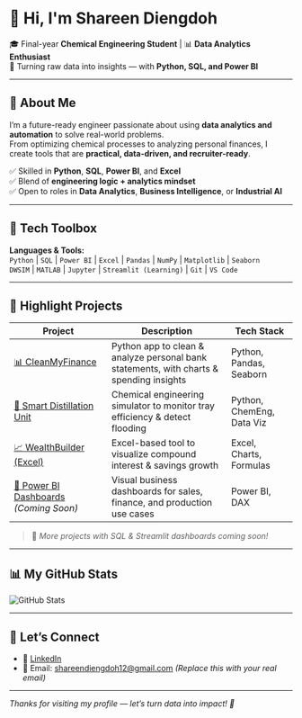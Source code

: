 # 👋 Hi, I'm Shareen Diengdoh

🎓 Final-year **Chemical Engineering Student** | 📊 **Data Analytics Enthusiast**  
🔁 Turning raw data into insights — with **Python, SQL, and Power BI**

---

## 🚀 About Me

I’m a future-ready engineer passionate about using **data analytics and automation** to solve real-world problems.  
From optimizing chemical processes to analyzing personal finances, I create tools that are **practical, data-driven, and recruiter-ready**.

✅ Skilled in **Python**, **SQL**, **Power BI**, and **Excel**  
✅ Blend of **engineering logic + analytics mindset**  
✅ Open to roles in **Data Analytics**, **Business Intelligence**, or **Industrial AI**

---

## 🧰 Tech Toolbox

**Languages & Tools:**  
`Python` | `SQL` | `Power BI` | `Excel` | `Pandas` | `NumPy` | `Matplotlib` | `Seaborn`  
`DWSIM` | `MATLAB` | `Jupyter` | `Streamlit (Learning)` | `Git` | `VS Code`

---

## 💼 Highlight Projects

| Project | Description | Tech Stack |
|--------|-------------|------------|
| [📊 CleanMyFinance](https://github.com/ShareenDiengdoh/CleanMyFinance) | Python app to clean & analyze personal bank statements, with charts & spending insights | Python, Pandas, Seaborn |
| [🧪 Smart Distillation Unit](https://github.com/ShareenDiengdoh/SmartDistillation) | Chemical engineering simulator to monitor tray efficiency & detect flooding | Python, ChemEng, Data Viz |
| [📈 WealthBuilder (Excel)](https://github.com/ShareenDiengdoh/WealthBuilder) | Excel-based tool to visualize compound interest & savings growth | Excel, Charts, Formulas |
| [📌 Power BI Dashboards](#) *(Coming Soon)* | Visual business dashboards for sales, finance, and production use cases | Power BI, DAX |

> 📍 *More projects with SQL & Streamlit dashboards coming soon!*

---

## 📊 My GitHub Stats

![GitHub Stats](https://github-readme-stats.vercel.app/api?username=ShareenMaryDiengdoh&show_icons=true&theme=react)

---

## 🤝 Let’s Connect

- 💼 [LinkedIn](https://www.linkedin.com/in/shareen-mary-diengdoh-8230782a5/)  
- 📨 Email: shareendiengdoh12@gmail.com *(Replace this with your real email)*  

---

*Thanks for visiting my profile — let’s turn data into impact! 🚀*
